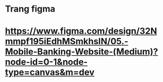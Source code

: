 # Trang figma
# https://www.figma.com/design/32Nmmpf195iEdhMSmkhsIN/05.-Mobile-Banking-Website-(Medium)?node-id=0-1&node-type=canvas&m=dev